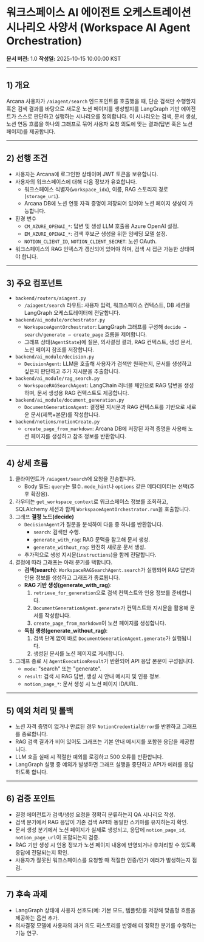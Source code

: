 # 워크스페이스 AI 에이전트 오케스트레이션 시나리오 사양서 (Workspace AI Agent Orchestration)
**문서 버전:** 1.0
**작성일:** 2025-10-15 10:00:00 KST

---

## 1) 개요
Arcana 사용자가 `/aiagent/search` 엔드포인트를 호출했을 때, 단순 검색만 수행할지 혹은 검색 결과를 바탕으로 새로운 노션 페이지를 생성할지를 LangGraph 기반 에이전트가 스스로 판단하고 실행하는 시나리오를 정의합니다. 이 시나리오는 검색, 문서 생성, 노션 연동 흐름을 하나의 그래프로 묶어 사용자 요청 의도에 맞는 결과(답변 혹은 노션 페이지)를 제공합니다.

---

## 2) 선행 조건
- 사용자는 Arcana에 로그인한 상태이며 JWT 토큰을 보유합니다.
- 사용자의 워크스페이스에 대해 다음 정보가 유효합니다.
  - 워크스페이스 식별자(`workspace_idx`), 이름, RAG 스토리지 경로(`storage_uri`).
  - Arcana DB에 노션 연동 자격 증명이 저장되어 있어야 노션 페이지 생성이 가능합니다.
- 환경 변수
  - `CM_AZURE_OPENAI_*`: 답변 및 생성 LLM 호출용 Azure OpenAI 설정.
  - `EM_AZURE_OPENAI_*`: 검색 후보군 생성을 위한 임베딩 모델 설정.
  - `NOTION_CLIENT_ID`, `NOTION_CLIENT_SECRET`: 노션 OAuth.
- 워크스페이스의 RAG 인덱스가 갱신되어 있어야 하며, 검색 시 접근 가능한 상태여야 합니다.

---

## 3) 주요 컴포넌트
- `backend/routers/aiagent.py`
  - `/aiagent/search` 라우트: 사용자 입력, 워크스페이스 컨텍스트, DB 세션을 LangGraph 오케스트레이터에 전달합니다.
- `backend/ai_module/orchestrator.py`
  - `WorkspaceAgentOrchestrator`: LangGraph 그래프를 구성해 `decide → search/generate → create_page` 흐름을 제어합니다.
  - 그래프 상태(`AgentState`)에 질문, 의사결정 결과, RAG 컨텍스트, 생성 문서, 노션 페이지 참조를 저장합니다.
- `backend/ai_module/decision.py`
  - `DecisionAgent`: LLM을 호출해 사용자가 검색만 원하는지, 문서를 생성하고 싶은지 판단하고 추가 지시문을 추출합니다.
- `backend/ai_module/rag_search.py`
  - `WorkspaceRAGSearchAgent`: LangChain 러너블 체인으로 RAG 답변을 생성하며, 문서 생성용 RAG 컨텍스트도 제공합니다.
- `backend/ai_module/document_generation.py`
  - `DocumentGenerationAgent`: 결정된 지시문과 RAG 컨텍스트를 기반으로 새로운 문서(제목+본문)를 작성합니다.
- `backend/notions/notionCreate.py`
  - `create_page_from_markdown`: Arcana DB에 저장된 자격 증명을 사용해 노션 페이지를 생성하고 참조 정보를 반환합니다.

---

## 4) 상세 흐름
1. 클라이언트가 `/aiagent/search`에 요청을 전송합니다.
   - Body 필드: `query`는 필수. `mode_hint`나 `options` 같은 메타데이터는 선택(추후 확장용).
2. 라우터는 `get_workspace_context`로 워크스페이스 정보를 조회하고, SQLAlchemy 세션과 함께 `WorkspaceAgentOrchestrator.run`을 호출합니다.
3. 그래프 **결정 노드(decide)**
   - `DecisionAgent`가 질문을 분석하여 다음 중 하나를 반환합니다.
     - `search`: 검색만 수행.
     - `generate_with_rag`: RAG 문맥을 참고해 문서 생성.
     - `generate_without_rag`: 완전히 새로운 문서 생성.
   - 추가적으로 생성 지시문(`instructions`)을 함께 전달합니다.
4. 결정에 따라 그래프는 아래 분기를 택합니다.
   - **검색(search)**: `WorkspaceRAGSearchAgent.search`가 실행되어 RAG 답변과 인용 정보를 생성하고 그래프가 종료됩니다.
   - **RAG 기반 생성(generate_with_rag)**:
     1. `retrieve_for_generation`으로 검색 컨텍스트와 인용 정보를 준비합니다.
     2. `DocumentGenerationAgent.generate`가 컨텍스트와 지시문을 활용해 문서를 작성합니다.
     3. `create_page_from_markdown`이 노션 페이지를 생성합니다.
   - **독립 생성(generate_without_rag)**:
     1. 검색 단계 없이 바로 `DocumentGenerationAgent.generate`가 실행됩니다.
     2. 생성된 문서를 노션 페이지로 게시합니다.
5. 그래프 종료 시 `AgentExecutionResult`가 반환되어 API 응답 본문이 구성됩니다.
   - `mode`: "search" 또는 "generate".
   - `result`: 검색 시 RAG 답변, 생성 시 안내 메시지 및 인용 정보.
   - `notion_page_*`: 문서 생성 시 노션 페이지 ID/URL.

---

## 5) 예외 처리 및 롤백
- 노션 자격 증명이 없거나 만료된 경우 `NotionCredentialError`를 반환하고 그래프를 종료합니다.
- RAG 검색 결과가 비어 있어도 그래프는 기본 안내 메시지를 포함한 응답을 제공합니다.
- LLM 호출 실패 시 적절한 예외를 로깅하고 500 오류를 반환합니다.
- LangGraph 실행 중 예외가 발생하면 그래프 실행을 중단하고 API가 에러를 응답하도록 합니다.

---

## 6) 검증 포인트
- 결정 에이전트가 검색/생성 요청을 정확히 분류하는지 QA 시나리오 작성.
- 검색 분기에서 RAG 응답이 기존 검색 API와 동일한 스키마를 유지하는지 확인.
- 문서 생성 분기에서 노션 페이지가 실제로 생성되고, 응답에 `notion_page_id`, `notion_page_url`이 포함되는지 검증.
- RAG 기반 생성 시 인용 정보가 노션 페이지 내용에 반영되거나 후처리할 수 있도록 응답에 전달되는지 확인.
- 사용자가 잘못된 워크스페이스를 요청할 때 적절한 인증/인가 에러가 발생하는지 점검.

---

## 7) 후속 과제
- LangGraph 상태에 사용자 선호도(예: 기본 모드, 템플릿)를 저장해 맞춤형 흐름을 제공하는 옵션 추가.
- 의사결정 모델에 사용자의 과거 의도 히스토리를 반영해 더 정확한 분기를 수행하는 기능 연구.
